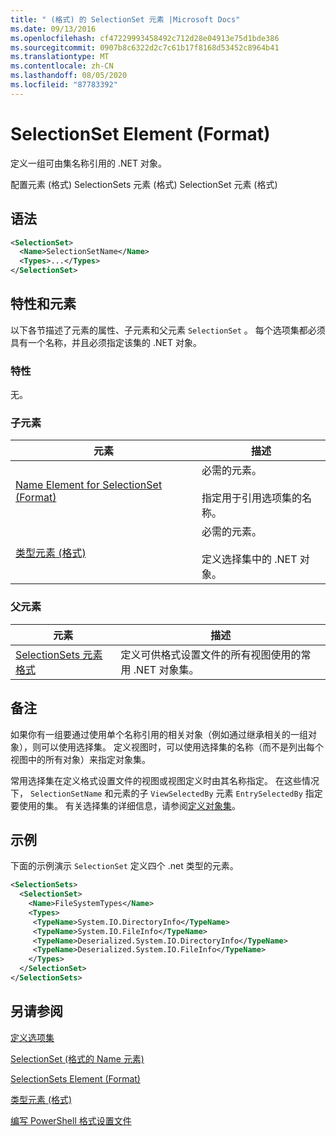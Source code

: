 ```yaml
---
title: " (格式) 的 SelectionSet 元素 |Microsoft Docs"
ms.date: 09/13/2016
ms.openlocfilehash: cf47229993458492c712d28e04913e75d1bde386
ms.sourcegitcommit: 0907b8c6322d2c7c61b17f8168d53452c8964b41
ms.translationtype: MT
ms.contentlocale: zh-CN
ms.lasthandoff: 08/05/2020
ms.locfileid: "87783392"
---
```

# <a name="selectionset-element-format"></a>SelectionSet Element (Format)

定义一组可由集名称引用的 .NET 对象。

配置元素 (格式) SelectionSets 元素 (格式) SelectionSet 元素 (格式) 

## <a name="syntax"></a>语法

```xml
<SelectionSet>
  <Name>SelectionSetName</Name>
  <Types>...</Types>
</SelectionSet>
```

## <a name="attributes-and-elements"></a>特性和元素

以下各节描述了元素的属性、子元素和父元素 `SelectionSet` 。 每个选项集都必须具有一个名称，并且必须指定该集的 .NET 对象。

### <a name="attributes"></a>特性

无。

### <a name="child-elements"></a>子元素

|元素|描述|
|-------------|-----------------|
|[Name Element for SelectionSet (Format)](./name-element-for-selectionset-format.md)|必需的元素。<br /><br /> 指定用于引用选项集的名称。|
|[类型元素 (格式) ](./types-element-for-selectionset-format.md)|必需的元素。<br /><br /> 定义选择集中的 .NET 对象。|

### <a name="parent-elements"></a>父元素

|元素|描述|
|-------------|-----------------|
|[SelectionSets 元素格式](./selectionsets-element-format.md)|定义可供格式设置文件的所有视图使用的常用 .NET 对象集。|

## <a name="remarks"></a>备注

如果你有一组要通过使用单个名称引用的相关对象（例如通过继承相关的一组对象），则可以使用选择集。 定义视图时，可以使用选择集的名称（而不是列出每个视图中的所有对象）来指定对象集。

常用选择集在定义格式设置文件的视图或视图定义时由其名称指定。 在这些情况下， `SelectionSetName` 和元素的子 `ViewSelectedBy` 元素 `EntrySelectedBy` 指定要使用的集。 有关选择集的详细信息，请参阅[定义对象集](./defining-selection-sets.md)。

## <a name="example"></a>示例

下面的示例演示 `SelectionSet` 定义四个 .net 类型的元素。

```xml
<SelectionSets>
  <SelectionSet>
    <Name>FileSystemTypes</Name>
    <Types>
     <TypeName>System.IO.DirectoryInfo</TypeName>
     <TypeName>System.IO.FileInfo</TypeName>
     <TypeName>Deserialized.System.IO.DirectoryInfo</TypeName>
     <TypeName>Deserialized.System.IO.FileInfo</TypeName>
    </Types>
  </SelectionSet>
</SelectionSets>
```

## <a name="see-also"></a>另请参阅

[定义选项集](./defining-selection-sets.md)

[SelectionSet (格式的 Name 元素) ](./name-element-for-selectionset-format.md)

[SelectionSets Element (Format)](./selectionsets-element-format.md)

[类型元素 (格式) ](./types-element-for-selectionset-format.md)

[编写 PowerShell 格式设置文件](./writing-a-powershell-formatting-file.md)
